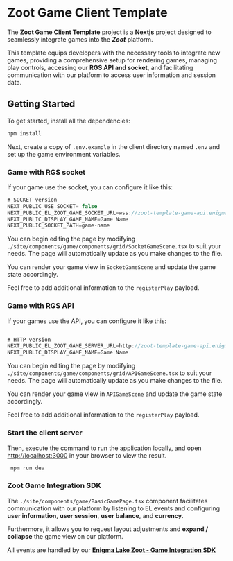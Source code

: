 # Zoot Game Client Template

The **Zoot Game Client Template** project is a **Nextjs** project designed to seamlessly integrate games into the **_Zoot_** platform.

This template equips developers with the necessary tools to integrate new games, providing a comprehensive setup for rendering games, managing play controls, accessing our **RGS API and socket**, and facilitating communication with our platform to access user information and session data.

## Getting Started

To get started, install all the dependencies:

```bash
npm install
```

Next, create a copy of `.env.example` in the client directory named `.env` and set up the game environment variables.

### Game with RGS socket

If your game use the socket, you can configure it like this:

```js
# SOCKET version
NEXT_PUBLIC_USE_SOCKET= false
NEXT_PUBLIC_EL_ZOOT_GAME_SOCKET_URL=wss://zoot-template-game-api.enigmalakecasino.com
NEXT_PUBLIC_DISPLAY_GAME_NAME=Game Name
NEXT_PUBLIC_SOCKET_PATH=game-name
```

You can begin editing the page by modifying `./site/components/game/components/grid/SocketGameScene.tsx` to suit your needs. The page will automatically update as you make changes to the file.

You can render your game view in `SocketGameScene` and update the game state accordingly.

Feel free to add additional information to the `registerPlay` payload.

### Game with RGS API

If your games use the API, you can configure it like this:

```js

# HTTP version
NEXT_PUBLIC_EL_ZOOT_GAME_SERVER_URL=http://zoot-template-game-api.enigmalakecasino.com
NEXT_PUBLIC_DISPLAY_GAME_NAME=Game Name
```

You can begin editing the page by modifying `./site/components/game/components/grid/APIGameScene.tsx` to suit your needs. The page will automatically update as you make changes to the file.

You can render your game view in `APIGameScene` and update the game state accordingly.

Feel free to add additional information to the `registerPlay` payload.

### Start the client server

Then, execute the command to run the application locally, and open [http://localhost:3000](http://localhost:3000) in your browser to view the result.

```bash
 npm run dev
```

### Zoot Game Integration SDK

The `./site/components/game/BasicGamePage.tsx` component facilitates communication with our platform by listening to EL events and configuring **user information**, **user session**, **user balance**, and **currency**.

Furthermore, it allows you to request layout adjustments and **expand / collapse** the game view on our platform.

All events are handled by our **[Enigma Lake Zoot - Game Integration SDK](https://www.npmjs.com/package/@enigma-lake/zoot-game-integration-sdk)**
